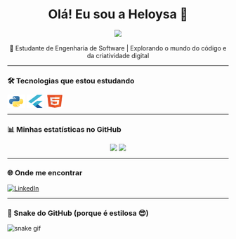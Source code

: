 <h1 align="center">Olá! Eu sou a Heloysa 👋</h1>

<p align="center">
  <img src="https://media.giphy.com/media/hvRJCLFzcasrR4ia7z/giphy.gif" width="30"/>
</p>

<p align="center">🌱 Estudante de Engenharia de Software | Explorando o mundo do código e da criatividade digital</p>

---

### 🛠 Tecnologias que estou estudando

<div style="display: inline_block">
  <img align="center" alt="Python" height="30" width="40" src="https://raw.githubusercontent.com/devicons/devicon/master/icons/python/python-original.svg">
  <img align="center" alt="Flutter" height="30" width="40" src="https://raw.githubusercontent.com/devicons/devicon/master/icons/flutter/flutter-original.svg">
  <img align="center" alt="HTML" height="30" width="40" src="https://raw.githubusercontent.com/devicons/devicon/master/icons/html5/html5-original.svg">
</div>

---

### 📊 Minhas estatísticas no GitHub

<div align="center">
  <img height="180em" src="https://github-readme-stats.vercel.app/api?username=HeloysaF&show_icons=true&theme=tokyonight" />
  <img height="180em" src="https://github-readme-stats.vercel.app/api/top-langs/?username=HeloysaF&layout=compact&theme=tokyonight"/>
</div>

---

### 🌐 Onde me encontrar

[![LinkedIn](https://img.shields.io/badge/-LinkedIn-%230077B5?style=for-the-badge&logo=linkedin&logoColor=white)]([https://www.linkedin.com/in/seu-usuario-linkedin](https://www.linkedin.com/in/heloysa-fernandes-soares-42300b352/))

---

### 🐍 Snake do GitHub (porque é estilosa 😎)

![snake gif](https://github.com/HeloysaF/HeloysaF/blob/output/github-contribution-grid-snake.svg)
